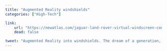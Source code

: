 ```yaml
---
title: "Augmented Reality windshields"
categories: ["High-Tech"]

link:
    url: "https://newatlas.com/jaguar-land-rover-virtual-windscreen-concept/32930/"
    dead: false

tweet: "Augmented Reality into windshields. The dream of a generation, a reality for the next? Jaguar's R&D department is tinking about it."
---
```

